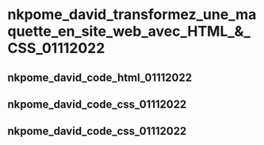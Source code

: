 # nkpome_david_transformez_une_maquette_en_site_web_avec_HTML_&_CSS_01112022
## nkpome_david_code_html_01112022
## nkpome_david_code_css_01112022
## nkpome_david_code_css_01112022
